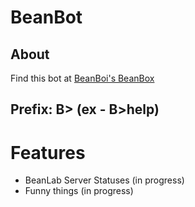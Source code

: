 # BeanBot
## About
Find this bot at [BeanBoi's BeanBox](http://discord.juanr.me "BeanBoi's BeanBox")

## Prefix: B>   (ex - B>help)


# Features
- BeanLab Server Statuses (in progress)
- Funny things (in progress)